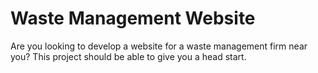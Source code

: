 # Waste Management Website
Are you looking to develop a website for a waste management firm near you? This project should be able to give you a head start.
